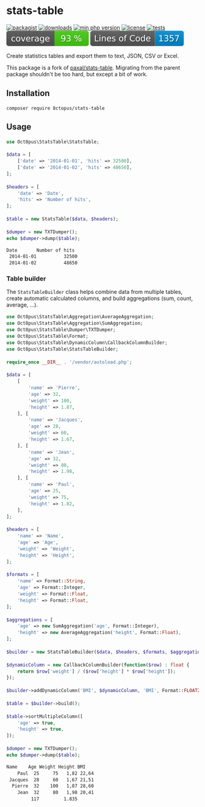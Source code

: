 # stats-table

[![packagist](https://poser.pugx.org/8ctopus/stats-table/v)](https://packagist.org/packages/8ctopus/stats-table)
[![downloads](https://poser.pugx.org/8ctopus/stats-table/downloads)](https://packagist.org/packages/8ctopus/stats-table)
[![min php version](https://poser.pugx.org/8ctopus/stats-table/require/php)](https://packagist.org/packages/8ctopus/stats-table)
[![license](https://poser.pugx.org/8ctopus/stats-table/license)](https://packagist.org/packages/8ctopus/stats-table)
[![tests](https://github.com/8ctopus/stats-table/actions/workflows/tests.yml/badge.svg)](https://github.com/8ctopus/stats-table/actions/workflows/tests.yml)
![code coverage badge](https://raw.githubusercontent.com/8ctopus/stats-table/image-data/coverage.svg)
![lines of code](https://raw.githubusercontent.com/8ctopus/stats-table/image-data/lines.svg)

Create statistics tables and export them to text, JSON, CSV or Excel.

This package is a fork of [paxal/stats-table](https://github.com/paxal/stats-table). Migrating from the parent package shouldn't be too hard, but except a bit of work.

## Installation

    composer require 8ctopus/stats-table

## Usage

```php
use Oct8pus\StatsTable\StatsTable;

$data = [
    ['date' => '2014-01-01', 'hits' => 32500],
    ['date' => '2014-01-02', 'hits' => 48650],
];

$headers = [
    'date' => 'Date',
    'hits' => 'Number of hits',
];

$table = new StatsTable($data, $headers);

$dumper = new TXTDumper();
echo $dumper->dump($table);
```

```txt
Date       Number of hits
 2014-01-01          32500
 2014-01-02          48650
```

### Table builder

The `StatsTableBuilder` class helps combine data from multiple tables, create automatic calculated columns, and build aggregations (sum, count, average, ...).

```php
use Oct8pus\StatsTable\Aggregation\AverageAggregation;
use Oct8pus\StatsTable\Aggregation\SumAggregation;
use Oct8pus\StatsTable\Dumper\TXTDumper;
use Oct8pus\StatsTable\Format;
use Oct8pus\StatsTable\DynamicColumn\CallbackColumnBuilder;
use Oct8pus\StatsTable\StatsTableBuilder;

require_once __DIR__ . '/vendor/autoload.php';

$data = [
    [
        'name' => 'Pierre',
        'age' => 32,
        'weight' => 100,
        'height' => 1.87,
    ], [
        'name' => 'Jacques',
        'age' => 28,
        'weight' => 60,
        'height' => 1.67,
    ], [
        'name' => 'Jean',
        'age' => 32,
        'weight' => 80,
        'height' => 1.98,
    ], [
        'name' => 'Paul',
        'age' => 25,
        'weight' => 75,
        'height' => 1.82,
    ],
];

$headers = [
    'name' => 'Name',
    'age' => 'Age',
    'weight' => 'Weight',
    'height' => 'Height',
];

$formats = [
    'name' => Format::String,
    'age' => Format::Integer,
    'weight' => Format::Float,
    'height' => Format::Float,
];

$aggregations = [
    'age' => new SumAggregation('age', Format::Integer),
    'height' => new AverageAggregation('height', Format::Float),
];

$builder = new StatsTableBuilder($data, $headers, $formats, $aggregations);

$dynamicColumn = new CallbackColumnBuilder(function($row) : float {
    return $row['weight'] / ($row['height'] * $row['height']);
});

$builder->addDynamicColumn('BMI', $dynamicColumn, 'BMI', Format::FLOAT2);

$table = $builder->build();

$table->sortMultipleColumn([
    'age' => true,
    'height' => true,
]);

$dumper = new TXTDumper();
echo $dumper->dump($table);
```

```txt
Name    Age Weight Height BMI
    Paul  25     75   1,82 22,64
 Jacques  28     60   1,67 21,51
  Pierre  32    100   1,87 28,60
    Jean  32     80   1,98 20,41
         117         1.835
```
